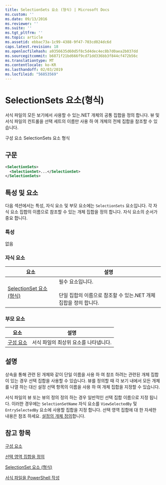 ```yaml
---
title: SelectionSets 요소 (형식) | Microsoft Docs
ms.custom: ''
ms.date: 09/13/2016
ms.reviewer: ''
ms.suite: ''
ms.tgt_pltfrm: ''
ms.topic: article
ms.assetid: ebbac73a-1c99-4388-9f47-703cd024dc6d
caps.latest.revision: 18
ms.openlocfilehash: a9356635d60d5f8c5d4dec4ec8b7d0aea2b037dd
ms.sourcegitcommit: b6871f21bd666f9cd71dd336bb3f844cf472b56c
ms.translationtype: MT
ms.contentlocale: ko-KR
ms.lasthandoff: 02/03/2019
ms.locfileid: "56853569"
---
```

# <a name="selectionsets-element-format"></a>SelectionSets 요소(형식)

서식 파일의 모든 보기에서 사용할 수 있는.NET 개체의 공통 집합을 정의 합니다. 뷰 및 서식 파일의 컨트롤을 선택 세트의 이름만 사용 하 여 개체의 전체 집합을 참조할 수 있습니다.

구성 요소 SelectionSets 요소 형식

## <a name="syntax"></a>구문

```xml
<SelectionSets>
  <SelectionSet>...</SelectionSet>
</SelectionSets>
```

## <a name="attributes-and-elements"></a>특성 및 요소

다음 섹션에서는 특성, 자식 요소 및 부모 요소에는 `SelectionSets` 요소입니다. 각 자식 요소 집합의 이름으로 참조할 수 있는 개체 집합을 정의 합니다. 자식 요소의 순서가 중요 합니다.

### <a name="attributes"></a>특성

없음

### <a name="child-elements"></a>자식 요소

|요소|설명|
|-------------|-----------------|
|[SelectionSet 요소 (형식)](./selectionset-element-format.md)|필수 요소입니다.<br /><br /> 단일 집합의 이름으로 참조할 수 있는.NET 개체 집합을 정의 합니다.|

### <a name="parent-elements"></a>부모 요소

|요소|설명|
|-------------|-----------------|
|[구성 요소](./configuration-element-format.md)|서식 파일의 최상위 요소를 나타냅니다.|

## <a name="remarks"></a>설명

상속을 통해 관련 된 개체와 같이 단일 이름을 사용 하 여 참조 하려는 관련된 개체 집합이 있는 경우 선택 집합을 사용할 수 있습니다. 뷰를 정의할 때 각 보기 내에서 모든 개체를 나열 하는 대신 설정 선택 항목의 이름을 사용 하 여 개체 집합을 지정할 수 있습니다.

서식 파일의 뷰 또는 뷰의 정의 정의 하는 경우 일반적인 선택 집합 이름으로 지정 됩니다. 이러한 경우에는 `SelectionSetName` 자식 요소를 `ViewSelectedBy` 및 `EntrySelectedBy` 요소에 사용할 집합을 지정 합니다. 선택 영역 집합에 대 한 자세한 내용은 참조 하세요. [설정의 개체 정의](./defining-selection-sets.md)합니다.

## <a name="see-also"></a>참고 항목

[구성 요소](./configuration-element-format.md)

[선택 영역 집합을 정의](./defining-selection-sets.md)

[SelectionSet 요소 (형식)](./selectionset-element-format.md)

[서식 파일을 PowerShell 작성](./writing-a-powershell-formatting-file.md)
